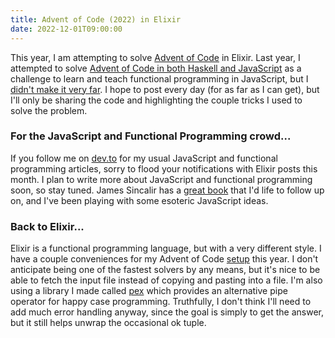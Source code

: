 ```yaml
---
title: Advent of Code (2022) in Elixir
date: 2022-12-01T09:00:00
---
```


This year, I am attempting to solve [Advent of Code](https://adventofcode.com/) in Elixir. Last year, I attempted to solve [Advent of Code in both Haskell and JavaScript](https://dev.to/sethcalebweeks/advent-of-code-1-in-javascript-haskell-24in) as a challenge to learn and teach functional programming in JavaScript, but I [didn't make it very far](https://dev.to/sethcalebweeks/lessons-learned-from-aoc-2021-2b3b). I hope to post every day (for as far as I can get), but I'll only be sharing the code and highlighting the couple tricks I used to solve the problem.

### For the JavaScript and Functional Programming crowd...

If you follow me on [dev.to](https://dev.to/sethcalebweeks) for my usual JavaScript and functional programming articles, sorry to flood your notifications with Elixir posts this month. I plan to write more about JavaScript and functional programming soon, so stay tuned. James Sincalir has a [great book](https://jrsinclair.com/skeptics-guide) that I'd life to follow up on, and I've been playing with some esoteric JavaScript ideas.

### Back to Elixir...

Elixir is a functional programming language, but with a very different style. I have a couple conveniences for my Advent of Code [setup](https://github.com/sethcalebweeks/advent-of-code-2022) this year. I don't anticipate being one of the fastest solvers by any means, but it's nice to be able to fetch the input file instead of copying and pasting into a file. I'm also using a library I made called [pex](https://hex.pm/packages/pex) which provides an alternative pipe operator for happy case programming. Truthfully, I don't think I'll need to add much error handling anyway, since the goal is simply to get the answer, but it still helps unwrap the occasional ok tuple.
